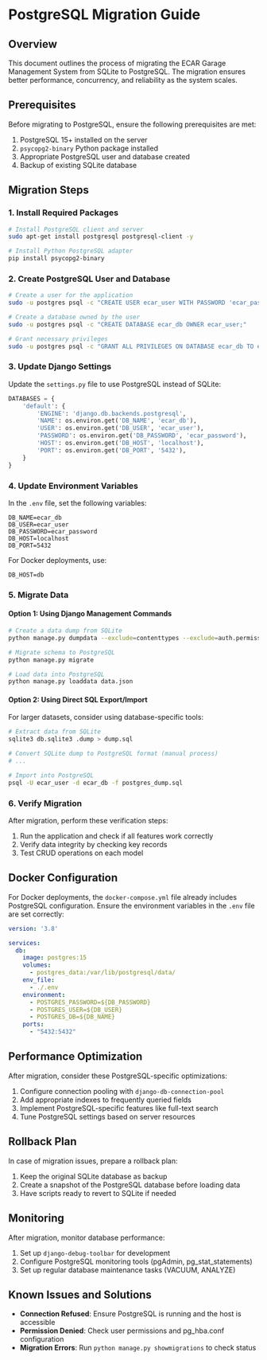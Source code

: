 # PostgreSQL Migration Guide

## Overview

This document outlines the process of migrating the ECAR Garage Management System from SQLite to PostgreSQL. The migration ensures better performance, concurrency, and reliability as the system scales.

## Prerequisites

Before migrating to PostgreSQL, ensure the following prerequisites are met:

1. PostgreSQL 15+ installed on the server
2. `psycopg2-binary` Python package installed
3. Appropriate PostgreSQL user and database created
4. Backup of existing SQLite database

## Migration Steps

### 1. Install Required Packages

```bash
# Install PostgreSQL client and server
sudo apt-get install postgresql postgresql-client -y

# Install Python PostgreSQL adapter
pip install psycopg2-binary
```

### 2. Create PostgreSQL User and Database

```bash
# Create a user for the application
sudo -u postgres psql -c "CREATE USER ecar_user WITH PASSWORD 'ecar_password';"

# Create a database owned by the user
sudo -u postgres psql -c "CREATE DATABASE ecar_db OWNER ecar_user;"

# Grant necessary privileges
sudo -u postgres psql -c "GRANT ALL PRIVILEGES ON DATABASE ecar_db TO ecar_user;"
```

### 3. Update Django Settings

Update the `settings.py` file to use PostgreSQL instead of SQLite:

```python
DATABASES = {
    'default': {
        'ENGINE': 'django.db.backends.postgresql',
        'NAME': os.environ.get('DB_NAME', 'ecar_db'),
        'USER': os.environ.get('DB_USER', 'ecar_user'),
        'PASSWORD': os.environ.get('DB_PASSWORD', 'ecar_password'),
        'HOST': os.environ.get('DB_HOST', 'localhost'),
        'PORT': os.environ.get('DB_PORT', '5432'),
    }
}
```

### 4. Update Environment Variables

In the `.env` file, set the following variables:

```
DB_NAME=ecar_db
DB_USER=ecar_user
DB_PASSWORD=ecar_password
DB_HOST=localhost
DB_PORT=5432
```

For Docker deployments, use:

```
DB_HOST=db
```

### 5. Migrate Data

#### Option 1: Using Django Management Commands

```bash
# Create a data dump from SQLite
python manage.py dumpdata --exclude=contenttypes --exclude=auth.permission > data.json

# Migrate schema to PostgreSQL
python manage.py migrate

# Load data into PostgreSQL
python manage.py loaddata data.json
```

#### Option 2: Using Direct SQL Export/Import

For larger datasets, consider using database-specific tools:

```bash
# Extract data from SQLite
sqlite3 db.sqlite3 .dump > dump.sql

# Convert SQLite dump to PostgreSQL format (manual process)
# ...

# Import into PostgreSQL
psql -U ecar_user -d ecar_db -f postgres_dump.sql
```

### 6. Verify Migration

After migration, perform these verification steps:

1. Run the application and check if all features work correctly
2. Verify data integrity by checking key records
3. Test CRUD operations on each model

## Docker Configuration

For Docker deployments, the `docker-compose.yml` file already includes PostgreSQL configuration. Ensure the environment variables in the `.env` file are set correctly:

```yaml
version: '3.8'

services:
  db:
    image: postgres:15
    volumes:
      - postgres_data:/var/lib/postgresql/data/
    env_file:
      - ./.env
    environment:
      - POSTGRES_PASSWORD=${DB_PASSWORD}
      - POSTGRES_USER=${DB_USER}
      - POSTGRES_DB=${DB_NAME}
    ports:
      - "5432:5432"
```

## Performance Optimization

After migration, consider these PostgreSQL-specific optimizations:

1. Configure connection pooling with `django-db-connection-pool`
2. Add appropriate indexes to frequently queried fields
3. Implement PostgreSQL-specific features like full-text search
4. Tune PostgreSQL settings based on server resources

## Rollback Plan

In case of migration issues, prepare a rollback plan:

1. Keep the original SQLite database as backup
2. Create a snapshot of the PostgreSQL database before loading data
3. Have scripts ready to revert to SQLite if needed

## Monitoring

After migration, monitor database performance:

1. Set up `django-debug-toolbar` for development
2. Configure PostgreSQL monitoring tools (pgAdmin, pg_stat_statements)
3. Set up regular database maintenance tasks (VACUUM, ANALYZE)

## Known Issues and Solutions

- **Connection Refused**: Ensure PostgreSQL is running and the host is accessible
- **Permission Denied**: Check user permissions and pg_hba.conf configuration
- **Migration Errors**: Run `python manage.py showmigrations` to check status 